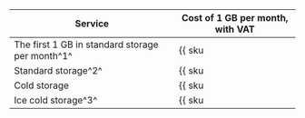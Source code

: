 | Service | Cost of 1 GB per month, with VAT |
| --- | --- |
| The first 1 GB in standard storage per month^1^ | {{ sku|KZT|storage.bucket.used_space.standard|month|string }} |
| Standard storage^2^ | {{ sku|KZT|storage.bucket.used_space.standard|pricingRate.720|month|string }} |
| Cold storage | {{ sku|KZT|storage.bucket.used_space.cold|month|string }} |
| Ice cold storage^3^ | {{ sku|KZT|storage.bucket.used_space.ice|month|string }} |
